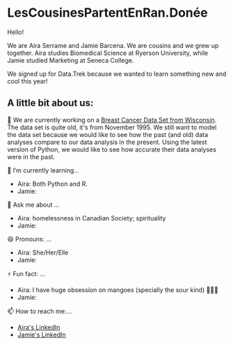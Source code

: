 # LesCousinesPartentEnRan.Donée

Hello!

We are Aira Serrame and Jamie Barcena. We are cousins and we grew up together. 
Aira studies Biomedical Science at Ryerson University, while Jamie studied Marketing at Seneca College.

We signed up for Data.Trek because we wanted to learn something new and cool this year!

## A little bit about us:

🔭 We are currently working on a [Breast Cancer Data Set from Wisconsin](https://archive.ics.uci.edu/ml/datasets/Breast+Cancer+Wisconsin+%28Diagnostic%29). The data set is quite old, it's from November 1995. We still want to model the data set because we would like to see how the past (and old) data analyses compare to our data analysis in the present. Using the latest version of Python, we would like to see how accurate their data analyses were in the past. 

🌱 I’m currently learning...
* Aira: Both Python and R.
* Jamie: 

💬 Ask me about ...
* Aira: homelessness in Canadian Society; spirituality
* Jamie: 

😄 Pronouns: ...
* Aira: She/Her/Elle
* Jamie: 

⚡ Fun fact: ...
* Aira: I have huge obsession on mangoes (specially the sour kind) 🥭🥭🥭
* Jamie:


📫 How to reach me:...
* [Aira's LinkedIn](https://www.linkedin.com/in/airaserrame/)
* [Jamie's LinkedIn](https://www.linkedin.com/in/jamie-barcena-b43100194/)
